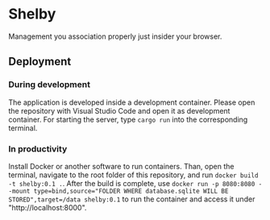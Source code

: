 # Shelby
Management you association properly just insider your browser.

## Deployment

### During development
The application is developed inside a development container. Please open the repository with Visual Studio Code and open it as development container. For starting the server, type `cargo run` into the corresponding terminal.

### In productivity
Install Docker or another software to run containers. Than, open the terminal, navigate to the root folder of this repository, and run `docker build -t shelby:0.1 .`. After the build is complete, use `docker run -p 8080:8080 --mount type=bind,source="FOLDER WHERE database.sqlite WILL BE STORED",target=/data shelby:0.1` to run the container and access it under "http://localhost:8000".
